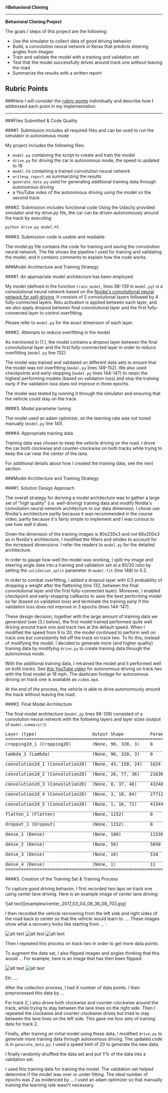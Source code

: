 #**Behavioral Cloning** 

---

**Behavioral Cloning Project**

The goals / steps of this project are the following:
* Use the simulator to collect data of good driving behavior
* Build, a convolution neural network in Keras that predicts steering angles from images
* Train and validate the model with a training and validation set
* Test that the model successfully drives around track one without leaving the road
* Summarize the results with a written report


[//]: # (Image References)

[image1]: ./examples/placeholder.png "Model Visualization"
[image2]: ./examples/placeholder.png "Grayscaling"
[image3]: ./examples/placeholder_small.png "Recovery Image"
[image4]: ./examples/placeholder_small.png "Recovery Image"
[image5]: ./examples/placeholder_small.png "Recovery Image"
[image6]: ./examples/placeholder_small.png "Normal Image"
[image7]: ./examples/placeholder_small.png "Flipped Image"

## Rubric Points
###Here I will consider the [rubric points](https://review.udacity.com/#!/rubrics/432/view) individually and describe how I addressed each point in my implementation.  

---
###Files Submitted & Code Quality

####1. Submission includes all required files and can be used to run the simulator in autonomous mode

My project includes the following files:
* `model.py` containing the script to create and train the model
* `drive.py` for driving the car in autonomous mode, the speed is updated to 18
* `model.h5` containing a trained convolution neural network 
* `writeup_report.md` summarizing the results
* `generate_data.py` used for generating additional training data through
 autonomous driving
* a YouTube video of the autonomous driving using the model on the 
second track 

####2. Submission includes functional code
Using the Udacity provided simulator and my drive.py file, the car can be driven autonomously around the track by executing 
```sh
python drive.py model.h5
```

####3. Submission code is usable and readable

The model.py file contains the code for training and saving the convolution neural network. The file shows the pipeline I used for training and validating the model, and it contains comments to explain how the code works.

###Model Architecture and Training Strategy

####1. An appropriate model architecture has been employed

My model (defined in the function `train_model`, lines 98-139 in `model.py`) is a convolutional neural network based on the 
[Nvidia's convolutional neural network for self-driving](http://images.nvidia.com/content/tegra/automotive/images/2016/solutions/pdf/end-to-end-dl-using-px.pdf).
It consists of 5 convolutional layers followed by 4 fully-connected layers. Relu activation is applied between each layer, and we also apply
dropout between final convolutional layer and the first fully-connected layer to control overfitting.

Please refer to `model.py` for the exact dimension of each layer.

####2. Attempts to reduce overfitting in the model

As mentioned in (1.), the model contains a dropout layer between the final convolutional layer
 and the first fully-connnected layer in order to reduce overfitting (`model.py` line 132). 

The model was trained and validated on different data sets to ensure that the model was not overfitting (`model.py` lines 149-152). 
We also used checkpoints and early-stopping (`model.py` lines 144-147) to retain the highest performing models (based on validation loss) and stop
the training early if the validation loss does not improve in three epochs. 

The model was tested by running it through the simulator and ensuring that the vehicle could stay on the track.

####3. Model parameter tuning

The model used an adam optimizer, so the learning rate was not tuned manually (`model.py` line 141).

####4. Appropriate training data

Training data was chosen to keep the vehicle driving on the road. I drove the car both clockwise and 
counter-clockwise on both tracks while trying to keep the car near the center of the lane.

For additional details about how I created the training data, see the next section. 

###Model Architecture and Training Strategy

####1. Solution Design Approach

The overall strategy for deriving a model architecture was to gather a large set of "high quality" (i.e. well-driving) training data and 
modify Nvidia's convolution neural network architecture to our data dimension. I chose use Nvidia's architecture partly because it
was recommended in the course video, partly because it's fairly simple to implement and I was curious to see how well it does.

Given the dimension of the training images is 90x230x3 and not 66x200x3 as in Nvidia's architecture, I modified the filters and strides to 
account for the increased dimensions. I refer the readers to `model.py` for the detailed architecture.

In order to gauge how well the model was working, I split my image and steering angle data into a training and validation set at a 80/20 ratio
by setting the `validation_split` parameter in `model.fit` (line 148) to 0.2. 

In order to combat overfitting, I added a dropout layer with 0.5 probability of dropping a weight after the flattening (line 132, between the final
convolutional layer and the first fully-connected layer). Moreover, I enabled checkpoint and early-stopping callbacks to save the best performing
model so far (based on validation loss) and terminate the training early if the validation loss does not improve in 3 epochs (lines 144-147).

These design decision, together with the large amount of training data we generated (see (3.) below), the first model trained performed
quite well driving around track one and track two at the default speed. When I modified the speed from 9 to 20, the model continued to perform
 well on track one but consistently fell off the track on track two. To fix this, instead of modifying the model, I decided to generate more
 (and higher quality) training data by modifying `drive.py` to create training data through the autonomous mode.
 
With the additional training data, I retrained the model and it performed well on both tracks. See [this YouTube video](https://www.youtube.com/watch?v=-NvJF6Zed8Y) 
for autonomous driving on track two with the final model at 18 mph. The dashcam footage for autonomous driving on track one is available
as `video.mp4`.

At the end of the process, the vehicle is able to drive autonomously around the track without leaving the road.

####2. Final Model Architecture

The final model architecture (`model.py` lines 98-139) consisted of a convolution neural network with the following layers and layer sizes (output of `model.summary()`):
<pre>
Layer (type)                     Output Shape          Param #     Connected to                     
====================================================================================================
cropping2d_1 (Cropping2D)        (None, 90, 320, 3)    0           cropping2d_input_1[0][0]         
____________________________________________________________________________________________________
lambda_1 (Lambda)                (None, 90, 320, 3)    0           cropping2d_1[0][0]               
____________________________________________________________________________________________________
convolution2d_1 (Convolution2D)  (None, 43, 158, 24)   1824        lambda_1[0][0]                   
____________________________________________________________________________________________________
convolution2d_2 (Convolution2D)  (None, 20, 77, 36)    21636       convolution2d_1[0][0]            
____________________________________________________________________________________________________
convolution2d_3 (Convolution2D)  (None, 8, 37, 48)     43248       convolution2d_2[0][0]            
____________________________________________________________________________________________________
convolution2d_4 (Convolution2D)  (None, 3, 18, 64)     27712       convolution2d_3[0][0]            
____________________________________________________________________________________________________
convolution2d_5 (Convolution2D)  (None, 1, 16, 72)     41544       convolution2d_4[0][0]            
____________________________________________________________________________________________________
flatten_1 (Flatten)              (None, 1152)          0           convolution2d_5[0][0]            
____________________________________________________________________________________________________
dropout_1 (Dropout)              (None, 1152)          0           flatten_1[0][0]                  
____________________________________________________________________________________________________
dense_1 (Dense)                  (None, 100)           115300      dropout_1[0][0]                  
____________________________________________________________________________________________________
dense_2 (Dense)                  (None, 50)            5050        dense_1[0][0]                    
____________________________________________________________________________________________________
dense_3 (Dense)                  (None, 10)            510         dense_2[0][0]                    
____________________________________________________________________________________________________
dense_4 (Dense)                  (None, 1)             11          dense_3[0][0]                    
====================================================================================================
</pre>

####3. Creation of the Training Set & Training Process

To capture good driving behavior, I first recorded two laps on track one using center lane driving. Here is an example image of center lane driving:

![alt text][examples/center_2017_03_04_08_36_08_703.jpg]

I then recorded the vehicle recovering from the left side and right sides of the road back to center so that the vehicle would learn to .... These images show what a recovery looks like starting from ... :

![alt text][image3]
![alt text][image4]
![alt text][image5]

Then I repeated this process on track two in order to get more data points.

To augment the data sat, I also flipped images and angles thinking that this would ... For example, here is an image that has then been flipped:

![alt text][image6]
![alt text][image7]

Etc ....

After the collection process, I had X number of data points. I then preprocessed this data by ...

For track 2, I also drove both clockwise and counter-clockwise around the track, while trying
to stay between the lane lines on the right side. Then I repeated the clockwise and counter-clockwise
drives but tried to stay between the lane lines on the left side. This gave me four sets of training
data for track 2.

Finally, after training an initial model using these data, I modified `drive.py` to generate
more training data through autonomous driving. The updated code is in `generate_data.py`. I used
a speed limit of 20 to generate the new data.

I finally randomly shuffled the data set and put Y% of the data into a validation set. 

I used this training data for training the model. The validation set helped determine if the model was over or under fitting. The ideal number of epochs was Z as evidenced by ... I used an adam optimizer so that manually training the learning rate wasn't necessary.
